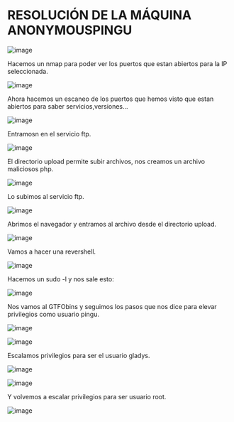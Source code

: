 # RESOLUCIÓN DE LA MÁQUINA ANONYMOUSPINGU

![image](https://github.com/user-attachments/assets/88d6cf8c-7f6b-4ca2-b247-502438d93406)

Hacemos un nmap para poder ver los puertos que estan abiertos para la IP seleccionada.

![image](https://github.com/user-attachments/assets/9346903e-af54-4992-bc9e-f3b474afe3ab)

Ahora hacemos un escaneo de los puertos que hemos visto que estan abiertos para saber servicios,versiones...

![image](https://github.com/user-attachments/assets/8899abdc-cf77-4e81-82f5-e79ef3fe546b)

Entramosn en el servicio ftp.

![image](https://github.com/user-attachments/assets/b02c4e3a-69c2-4233-8958-39c6c8bbf2f1)

El directorio upload permite subir archivos, nos creamos un archivo maliciosos php.

![image](https://github.com/user-attachments/assets/05d14fdd-f79b-415d-9503-6901671da7fb)

Lo subimos al servicio ftp.

![image](https://github.com/user-attachments/assets/1be797a4-6c29-49ff-bd5e-6d36991d8029)

Abrimos el navegador y entramos al archivo desde el directorio upload.

![image](https://github.com/user-attachments/assets/244409fe-199e-46fb-aebe-27cf5ddb01fe)

Vamos a hacer una revershell.

![image](https://github.com/user-attachments/assets/f26dde0d-2145-4570-b567-8d3f388615e0)

Hacemos un sudo -l y nos sale esto: 

![image](https://github.com/user-attachments/assets/e135309b-baf1-45b5-9eb2-a9bf9681152c)

Nos vamos al GTFObins y seguimos los pasos que nos dice para elevar privilegios como usuario pingu.

![image](https://github.com/user-attachments/assets/6e9a7920-69fa-4071-9fc7-2a8f6b562076)

![image](https://github.com/user-attachments/assets/2f3ccc7b-a558-4e20-88c6-b74d2668138c)

Escalamos privilegios para ser el usuario gladys.

![image](https://github.com/user-attachments/assets/b8afebb8-1602-4103-9cea-3e51134acb35)

![image](https://github.com/user-attachments/assets/55cf5d71-25d5-46d5-ab36-c4cd57a47ef0)

Y volvemos a escalar privilegios para ser usuario root.

![image](https://github.com/user-attachments/assets/0c7be553-d222-4ac9-bb13-f39c683de3ba)








